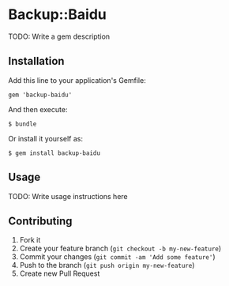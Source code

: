 # Backup::Baidu

TODO: Write a gem description

## Installation

Add this line to your application's Gemfile:

    gem 'backup-baidu'

And then execute:

    $ bundle

Or install it yourself as:

    $ gem install backup-baidu

## Usage

TODO: Write usage instructions here

## Contributing

1. Fork it
2. Create your feature branch (`git checkout -b my-new-feature`)
3. Commit your changes (`git commit -am 'Add some feature'`)
4. Push to the branch (`git push origin my-new-feature`)
5. Create new Pull Request
